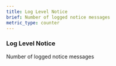 ```yaml
---
title: Log Level Notice
brief: Number of logged notice messages
metric_type: counter
---
```

### Log Level Notice

Number of logged notice messages